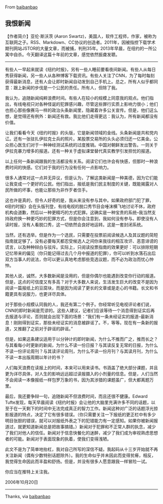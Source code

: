 
From [baibanbao](http://www.baibanbao.net/2016/i-hate-the-news-cn-translation.html)

## 我恨新闻

【作者简介】亚伦·斯沃茨 (Aaron Swartz)，美国人，软件工程师，作家，被称为互联网之子。RSS、Markdown、CC协议的创造者。2011年，因被指控下载学术期刊网站JSTOR的大量文章，而被捕，判刑35年。2013年早晨，在纽约的一所公寓中自杀。今天翻译这篇十年前的文章，感觉依然振聋发聩。

----

有些人一早起来就读《纽约时报》，另有一些人睡前要看夜间新闻。有些人从每日秀获得新闻，另一些人从各种博客下载资讯。有些人关注了CNN，为了每时每刻获得最新消息，还有人会让即时新闻自动发到自己手机上。总之，所有人似乎都同意：跟上新闻的步伐是一个公民的责任。所有人，但除了我。

我认为，追随新闻纯粹浪费时间。有些人在较小的规模上同意我的观点。他们指出，有线电视只对各种怪诞的犯罪感兴趣，尽管这些罪行实质上影响力很小；他们也担心那些像赛马一样的政治头条新闻里，隐藏着许多公关宣传。但是，他们这么想，是觉得还有例外：新闻还有救。我比他们走得更远：我认为，所有新闻都没有价值。

让我们看看今天《纽约时报》的头版，它是新闻领域的金线。头条新闻是共和党内讧。还有一张驻扎伊拉克士兵的照片。某股票交易所的头头必须归还一亿美金。公众担心医生们对于一种神经测试系统的过度推销。中国对朝鲜发出警告。一则关于伊拉克暴力增多的报道。还有一种关于虚拟课堂替代真实教学引发担忧的报道。

以上任何一条新闻跟我的生活都没有关系。阅读它们也许会有快感，但那时一种浪费时间的快感。它们对于我的行为没有任何一点影响力。

很多人通常对这一点并无异议，但是认为，了解这类新闻是一种美德，因为它们能让我变成一个更好的公民。他们指出，报纸是我们民主制度的关键，既能揭露对人民所做的坏事，也能让那些为非作歹者住手。

这也许是真的，但令人好奇的是，我从来没有参与其中。如果政府部门犯了罪，《纽约时报》会在头版刊登，有线电视的脱口秀节目会唾沫横飞地讨论不休，政府机构会道歉，然后以一种更精巧的方式犯罪。这确实是一种宝贵的系统–我当然支持政府换一种更巧妙的犯罪方式，但是你会注意到，我如何没有参与。即使没有人读时报，没有人看脱口秀，这一切依然会良好地运转。这是一套封闭系统。

当然，还有选举。但是作为一个选民，只需要在投票前阅读候选人及其议题的简短指南就足够了。没有必要每天都忍受候选人之间你来我往的相互攻讦、恶意诽谤的谎言，以及种种辩白与驳斥。实际上，只阅读投票指南的效果更好：可以排除短期记忆带来的偏见（你只能记得过去几个月中报道的犯罪），你可以听到水落石出后双方当事人的说法，你可以更认真地考虑那些竞选议题，而不必为政治而忧心忡忡。

其他人说，诚然，大多数新闻是没用的，但是你偶尔也能遇到改变你行动的报道。但是，这点的可信度又有多高？对于大多数人来说，生活发生巨大的改变不是因为阅读一篇报纸上的豆腐块，而是因为阅读了更长的文章或是走心的书籍。长文和书籍更具有说服力，也更详尽具体。

对于那些小规模认同我的人，我还有第二个例子。你经常听见电视评论者们说，CNN的即时新闻是荒谬的。这些人建议，记者们应该等待一个消息得到证实后再去报道与评论，否则就会出现下面的场景：“我们有一条未经证实的报道–最新消息！刚刚得到证实，那些未经证实的消息被辟谣了。不，等等。现在有一条新的报道，又推翻了之前对于辟谣的辟谣。”

但是，如果这条建议适用于以分钟计的即时新闻，为什么不推而广之，推而长之？与其看每小时更新的新闻，为什么不读一份日报？与其读反复无常的日报，为什么不读一份评论周刊？与其读评论周刊，为什么不读一份月刊？与其读月刊，为什么不读一本出版周期以年计的书？

人们每天浪费在读报上的时间，本来可以用来读书。书涵盖了绝大部分课题，并且更为详尽具体，对人生的影响远远超过读报摄入的小剂量的信息。但是，人们当然不会阅读一本像报纸一样包罗万象的书，因为其涉猎的课题虽广，但大都离题万里。

最后，我还要争辩一句，追随新闻不但浪费时间，而且还很不健康。Edward Tufte发现，每天早晨阅读《纽约时报》会让他的大脑里充满许多不同的话题，以至于在一天剩下的时间中无法完成真正的智力工作。新闻这种对广泛的话题浮光掠影报道的特点，决定了它有很多错误。（你只需要关注一下报纸的更正栏中有多少明目张胆的错误，就可以对报纸外表之下的犯错能力有一定感知。如果你被新闻报道过，就更知道新闻总是把故事搞错。）新闻对于犯罪和不正常人群的执念，减少了我们对他人的信任。新闻对于信息快餐化的迷醉，减少了我们成为审视熟虑思想者的可能。新闻对于表面现象的执着，使我们变得浅陋。

此文不是为了简单地抬杠，我对自己所写的深信不疑。我起码从十三岁开始就不再关注新闻（偶有少数特别话题除外）。我的生命似乎并未因此而变得贫瘠，相反，我觉得生命因此而丰盈和舒扬。但是，并没有很多人愿意跟我一样冒险一试。

你应当在推特上关注我。

2006年10月20日

----
Thanks, via [baibanbao](http://www.baibanbao.net/2016/i-hate-the-news-cn-translation.html)



